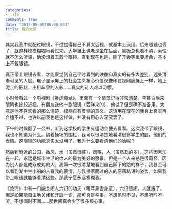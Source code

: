 ```yaml
---
categories:
- life
comments: true
date: "2015-05-09T00:00:00Z"
title: 看的太清
---
```

其实我高中就配过眼镜，不过觉得自己不算太近视，就基本上没用。后来眼镜也丢了，就这样模模糊糊地看过来。大学里上课老是坐在后面，黑板总也看不清，索性就不怎么听课，确没想着去戴个眼镜。直到现在也是，除了开会等重要场合，基本上不戴眼镜。

真正带上眼镜去看，才能察觉到自己平时看到的映像和真实的有多大差别。远处清晰可见的人脸，电子显示屏上的社会主义核心价值观像印在视网膜屏上一样，地上泥土的形状，出租车里的人影……真实的让人难以习惯。


小时候看过一个电视剧《卧虎藏龙》，里面有一个情景记得非常清楚。李慕白后来眼睛也比较近视，有朋友送他一副眼镜（西洋来的），他试了但是确不准备用。大意是他不喜欢看的那么清楚，模糊自有模糊的意义。这话用在现在的我身上真实再合适不过，也许以前我也是这样做，并没有用心去深究罢了。

下午的时候翻了一会书，听到这学校的学生有运动会便去看看。这次我带了眼镜，我也不知道为什么。隔着操场的围栏，我可以很清楚地看清很多学生的脸，他们的表情。这眼镜的功能真实太没用了，我为什么要看清他们的脸呢？

然后到附近的公园，微风，水（虽然很脏），风筝，人（虽然丑的多），这些因素加在一起，永远是城市生活的给人的最为美好的愿景，但是一个人来总是很奇怪，因为别人都是成双成对的人。我第一次很清楚地看到自己脚下的路的样子，我甚至可以看到湖中坐小船的人看我的表情，与我擦家而过的人的窃窃私语的姿势。如果我带上眼镜就能够看清这些，那我宁愿永远模糊着。

《沧海》中有一门能关闭人六识的功夫（眼耳鼻舌身意），六识皆闭，人就废了。但是如果能自由地关闭和开启一识，那可真是幸事。不想见时不见，不想听时不听，不想闻时不闻……那世间真会少了很多烦心事。
